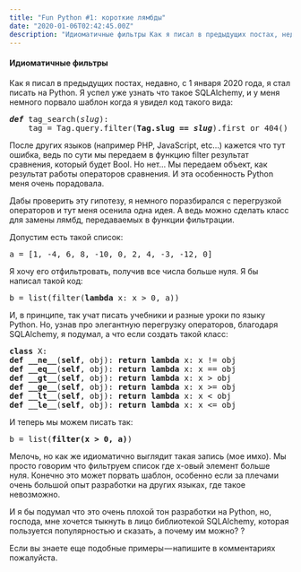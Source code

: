 ```yaml
---
title: "Fun Python #1: короткие лямбды"
date: "2020-01-06T02:42:45.00Z"
description: "Идиоматичные фильтры Как я писал в предыдущих постах, недавно, с 1 января 2020 года, я стал писать на Python. Я успел уже узнать"
---
```


<!--kg-card-begin: html--><h4>Идиоматичные фильтры</h4>
<p>Как я писал в предыдущих постах, недавно, с 1 января 2020 года, я стал писать на Python. Я успел уже узнать что такое SQLAlchemy, и у меня немного порвало шаблон когда я увидел код такого вида:</p>
<pre><strong><em>def</em></strong><em> </em>tag_search(<em>slug</em>):<br>    tag = Tag.query.filter(<strong>Tag.slug == <em>slug</em></strong>).first_or_404()</pre>
<p>После других языков (например PHP, JavaScript, etc…) кажется что тут ошибка, ведь по сути мы передаем в функцию filter результат сравнения, который будет Bool. Но нет… Мы передаем объект, как результат работы операторов сравнения. И эта особенность Python меня очень порадовала.</p>
<p>Дабы проверить эту гипотезу, я немного поразбирался с перегрузкой операторов и тут меня осенила одна идея. А ведь можно сделать класс для замены лямбд, передаваемых в функции фильтрации.</p>
<p>Допустим есть такой список:</p>
<pre>a = [1, -4, 6, 8, -10, 0, 2, 4, -3, -12, 0]</pre>
<p>Я хочу его отфильтровать, получив все числа больше нуля. Я бы написал такой код:</p>
<pre>b = list(filter(<strong>lambda</strong> x: x &gt; 0, a))</pre>
<p>И, в принципе, так учат писать учебники и разные уроки по языку Python. Но, узнав про элегантную перегрузку операторов, благодаря SQLAlchemy, я подумал, а что если создать такой класс:</p>
<pre><strong>class</strong> X:<br><strong>def</strong> <strong>__ne__</strong>(<strong>self</strong>, obj): <strong>return</strong> <strong>lambda</strong> x: x != obj<br><strong>def</strong> <strong>__eq__</strong>(<strong>self</strong>, obj): <strong>return</strong> <strong>lambda</strong> x: x == obj<br><strong>def</strong> <strong>__gt__</strong>(<strong>self</strong>, obj): <strong>return</strong> <strong>lambda</strong> x: x &gt; obj<br><strong>def</strong> <strong>__ge__</strong>(<strong>self</strong>, obj): <strong>return</strong> <strong>lambda</strong> x: x &gt;= obj<br><strong>def</strong> <strong>__lt__</strong>(<strong>self</strong>, obj): <strong>return</strong> <strong>lambda</strong> x: x &lt; obj<br><strong>def</strong> <strong>__le__</strong>(<strong>self</strong>, obj): <strong>return</strong> <strong>lambda</strong> x: x &lt;= obj</pre>
<p>И теперь мы можем писать так:</p>
<pre>b = list(<strong>filter(x &gt; 0, a)</strong>)</pre>
<p>Мелочь, но как же идиоматично выглядит такая запись (мое имхо). Мы просто говорим что фильтруем список где x-овый элемент больше нуля. Конечно это может порвать шаблон, особенно если за плечами очень большой опыт разработки на других языках, где такое невозможно.</p>
<p>И я бы подумал что это очень плохой тон разработки на Python, но, господа, мне хочется тыкнуть в лицо библиотекой SQLAlchemy, которая пользуется популярностью и сказать, а почему им можно? ?</p>
<p>Если вы знаете еще подобные примеры — напишите в комментариях пожалуйста.</p>

<!--kg-card-end: html-->

